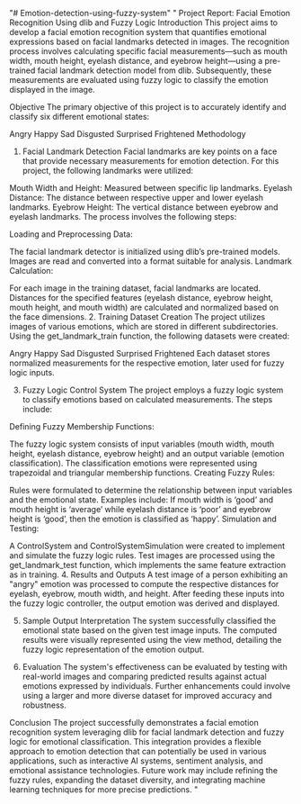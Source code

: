 "# Emotion-detection-using-fuzzy-system" 
"
Project Report: Facial Emotion Recognition Using dlib and Fuzzy Logic
Introduction
This project aims to develop a facial emotion recognition system that quantifies emotional expressions based on facial landmarks detected in images. The recognition process involves calculating specific facial measurements—such as mouth width, mouth height, eyelash distance, and eyebrow height—using a pre-trained facial landmark detection model from dlib. Subsequently, these measurements are evaluated using fuzzy logic to classify the emotion displayed in the image.

Objective
The primary objective of this project is to accurately identify and classify six different emotional states:

Angry
Happy
Sad
Disgusted
Surprised
Frightened
Methodology
1. Facial Landmark Detection
Facial landmarks are key points on a face that provide necessary measurements for emotion detection. For this project, the following landmarks were utilized:

Mouth Width and Height: Measured between specific lip landmarks.
Eyelash Distance: The distance between respective upper and lower eyelash landmarks.
Eyebrow Height: The vertical distance between eyebrow and eyelash landmarks.
The process involves the following steps:

Loading and Preprocessing Data:

The facial landmark detector is initialized using dlib’s pre-trained models.
Images are read and converted into a format suitable for analysis.
Landmark Calculation:

For each image in the training dataset, facial landmarks are located.
Distances for the specified features (eyelash distance, eyebrow height, mouth height, and mouth width) are calculated and normalized based on the face dimensions.
2. Training Dataset Creation
The project utilizes images of various emotions, which are stored in different subdirectories. Using the get_landmark_train function, the following datasets were created:

Angry
Happy
Sad
Disgusted
Surprised
Frightened
Each dataset stores normalized measurements for the respective emotion, later used for fuzzy logic inputs.

3. Fuzzy Logic Control System
The project employs a fuzzy logic system to classify emotions based on calculated measurements. The steps include:

Defining Fuzzy Membership Functions:

The fuzzy logic system consists of input variables (mouth width, mouth height, eyelash distance, eyebrow height) and an output variable (emotion classification).
The classification emotions were represented using trapezoidal and triangular membership functions.
Creating Fuzzy Rules:

Rules were formulated to determine the relationship between input variables and the emotional state. Examples include:
If mouth width is ‘good’ and mouth height is ‘average’ while eyelash distance is ‘poor’ and eyebrow height is ‘good’, then the emotion is classified as ‘happy’.
Simulation and Testing:

A ControlSystem and ControlSystemSimulation were created to implement and simulate the fuzzy logic rules.
Test images are processed using the get_landmark_test function, which implements the same feature extraction as in training.
4. Results and Outputs
A test image of a person exhibiting an "angry" emotion was processed to compute the respective distances for eyelash, eyebrow, mouth width, and height. After feeding these inputs into the fuzzy logic controller, the output emotion was derived and displayed.

5. Sample Output Interpretation
The system successfully classified the emotional state based on the given test image inputs. The computed results were visually represented using the view method, detailing the fuzzy logic representation of the emotion output.

6. Evaluation
The system's effectiveness can be evaluated by testing with real-world images and comparing predicted results against actual emotions expressed by individuals. Further enhancements could involve using a larger and more diverse dataset for improved accuracy and robustness.

Conclusion
The project successfully demonstrates a facial emotion recognition system leveraging dlib for facial landmark detection and fuzzy logic for emotional classification. This integration provides a flexible approach to emotion detection that can potentially be used in various applications, such as interactive AI systems, sentiment analysis, and emotional assistance technologies. Future work may include refining the fuzzy rules, expanding the dataset diversity, and integrating machine learning techniques for more precise predictions.
"
